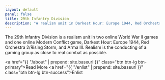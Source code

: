 ```yaml
---
layout: default
panel: false
title: 29th Infantry Division
description: "A realism unit in Darkest Hour: Europe 1944, Red Orchestra 2/Rising Storm, and Arma III"
---
```

The 29th Infantry Division is a realism unit in two online World War II games and one online Modern Conflict game, Darkest Hour: Europe 1944, Red Orchestra 2/Rising Storm, and Arma III. Realism is the conducting of a gaming group as close to real combat as possible.

<a href="{{ "/about" | prepend: site.baseurl }}" class="btn btn-lg btn-primary">Read More</a>
<a href="{{ "/enlist" | prepend: site.baseurl }}" class="btn btn-lg btn-success">Enlist</a>
